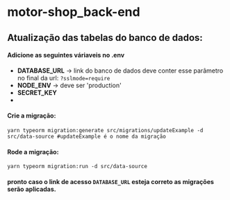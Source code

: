 # motor-shop_back-end

## Atualização das tabelas do banco de dados:
#### Adicione as seguintes váriaveis no .env
- **DATABASE_URL** -> link do banco de dados deve conter esse parâmetro no final da url: ```?sslmode=require```
- **NODE_ENV** -> deve ser 'production'
- **SECRET_KEY**
- 
#### Crie a migração:
```shell
yarn typeorm migration:generate src/migrations/updateExample -d src/data-source #updateExample é o nome da migração
```

#### Rode a migração:
```shell
yarn typeorm migration:run -d src/data-source
```

#### pronto caso o link de acesso ``` DATABASE_URL ``` esteja correto as migrações serão aplicadas.
